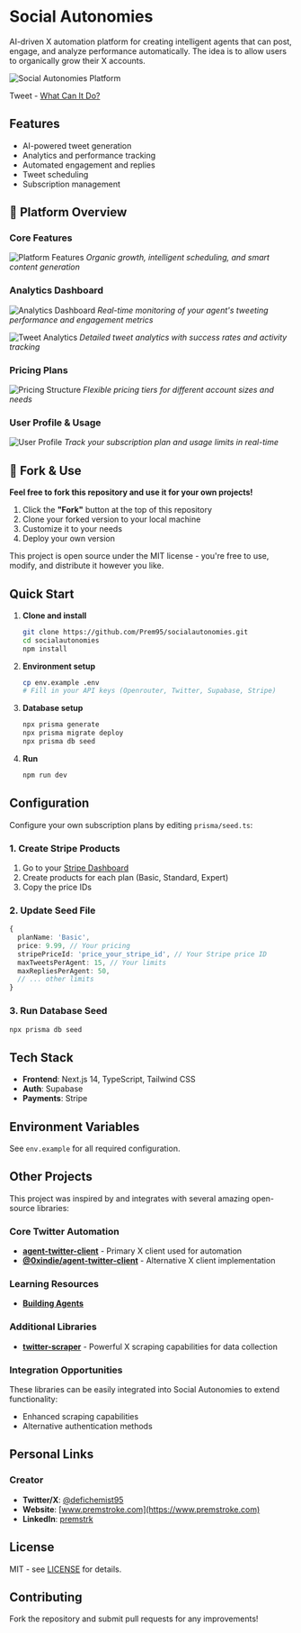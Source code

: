 # Social Autonomies

AI-driven X automation platform for creating intelligent agents that can post, engage, and analyze performance automatically. The idea is to allow users to organically grow their X accounts. 

![Social Autonomies Platform](/public/image.png)

Tweet - [What Can It Do?](https://x.com/defichemist95/status/1932305977031667827)

## Features

- AI-powered tweet generation
- Analytics and performance tracking  
- Automated engagement and replies
- Tweet scheduling
- Subscription management

## 📱 Platform Overview

### Core Features
![Platform Features](/public/feature.png)
*Organic growth, intelligent scheduling, and smart content generation*

### Analytics Dashboard
![Analytics Dashboard](/public/analytics.png)
*Real-time monitoring of your agent's tweeting performance and engagement metrics*

![Tweet Analytics](/public/tweets.png)
*Detailed tweet analytics with success rates and activity tracking*

### Pricing Plans
![Pricing Structure](/public/oricing.png)
*Flexible pricing tiers for different account sizes and needs*

### User Profile & Usage
![User Profile](/public/profile.png)
*Track your subscription plan and usage limits in real-time*

## 🍴 Fork & Use

**Feel free to fork this repository and use it for your own projects!**

1. Click the **"Fork"** button at the top of this repository
2. Clone your forked version to your local machine
3. Customize it to your needs
4. Deploy your own version

This project is open source under the MIT license - you're free to use, modify, and distribute it however you like.

## Quick Start

1. **Clone and install**
   ```bash
   git clone https://github.com/Prem95/socialautonomies.git
   cd socialautonomies
   npm install
   ```

2. **Environment setup**
   ```bash
   cp env.example .env
   # Fill in your API keys (Openrouter, Twitter, Supabase, Stripe)
   ```

3. **Database setup**
   ```bash
   npx prisma generate
   npx prisma migrate deploy
   npx prisma db seed
   ```

4. **Run**
   ```bash
   npm run dev
   ```

## Configuration

Configure your own subscription plans by editing `prisma/seed.ts`:

### 1. Create Stripe Products
1. Go to your [Stripe Dashboard](https://dashboard.stripe.com/products)
2. Create products for each plan (Basic, Standard, Expert)
3. Copy the price IDs

### 2. Update Seed File
```typescript
{
  planName: 'Basic',
  price: 9.99, // Your pricing
  stripePriceId: 'price_your_stripe_id', // Your Stripe price ID
  maxTweetsPerAgent: 15, // Your limits
  maxRepliesPerAgent: 50,
  // ... other limits
}
```

### 3. Run Database Seed
```bash
npx prisma db seed
```


## Tech Stack

- **Frontend**: Next.js 14, TypeScript, Tailwind CSS
- **Auth**: Supabase
- **Payments**: Stripe

## Environment Variables

See `env.example` for all required configuration.

## Other Projects

This project was inspired by and integrates with several amazing open-source libraries:

### Core Twitter Automation
- **[agent-twitter-client](https://github.com/elizaOS/agent-twitter-client)** - Primary X client used for automation
- **[@0xindie/agent-twitter-client](https://www.npmjs.com/package/@0xindie/agent-twitter-client)** - Alternative X client implementation

### Learning Resources
- **[Building Agents](https://cmdcolin.github.io/posts/2022-08-26-twitterbot)**

### Additional Libraries
- **[twitter-scraper](https://github.com/the-convocation/twitter-scraper)** - Powerful X scraping capabilities for data collection

### Integration Opportunities
These libraries can be easily integrated into Social Autonomies to extend functionality:
- Enhanced scraping capabilities
- Alternative authentication methods  

## Personal Links

### Creator
- **Twitter/X**: [@defichemist95](https://x.com/defichemist95)
- **Website**: [www.premstroke.com](https://www.premstroke.com)
- **LinkedIn**: [premstrk](https://www.linkedin.com/in/premstrk/)


## License

MIT - see [LICENSE](LICENSE) for details.

## Contributing

Fork the repository and submit pull requests for any improvements! 
